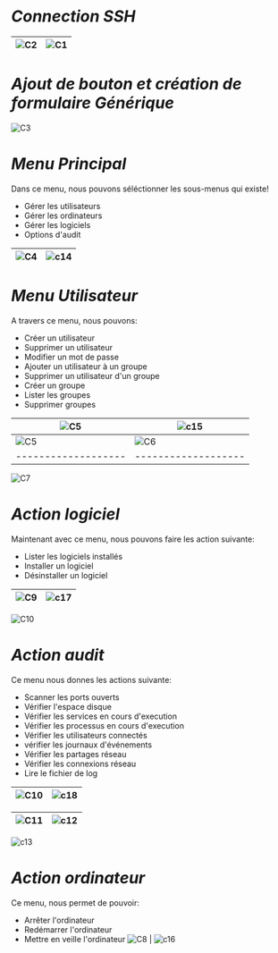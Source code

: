# ***Connection SSH***
![C2](https://github.com/user-attachments/assets/5d303306-05b4-4cb6-adee-ca18633cc110) | ![C1](https://github.com/user-attachments/assets/87f5a26e-d6db-47c2-85c2-01d08b4dcb6d)
|-------------------|-------------------|

# ***Ajout de bouton et création de formulaire Générique***
![C3](https://github.com/user-attachments/assets/3a304eb6-ec33-40b9-83cb-5fd2f433eb60)

# ***Menu Principal***
Dans ce menu, nous pouvons séléctionner les sous-menus qui existe!
  - Gérer les utilisateurs
  - Gérer les ordinateurs
  - Gérer les logiciels
  - Options d'audit

![C4](https://github.com/user-attachments/assets/9c4fa83e-fcd2-41fb-9a9f-4589a32f574e) |  ![c14](https://github.com/user-attachments/assets/6e14c5cd-dba7-4d49-8966-24fe073e3c66)
|-------------------|-------------------|

# ***Menu Utilisateur***
A travers ce menu, nous pouvons:
  - Créer un utilisateur
  - Supprimer un utilisateur
  - Modifier un mot de passe
  - Ajouter un utilisateur à un groupe
  - Supprimer un utilisateur d'un groupe
  - Créer un groupe
  - Lister les groupes
  - Supprimer groupes
    
![C5](https://github.com/user-attachments/assets/52eba6c4-8c25-4dcc-a7ed-5c2c8709a450) |  ![c15](https://github.com/user-attachments/assets/dd7da380-875d-41ae-ab45-2d1a722f731a)
|-------------------|-------------------|
![C5](https://github.com/user-attachments/assets/adc7eb79-17bc-48ff-b3ed-3e773b6b1a8d) |  ![C6](https://github.com/user-attachments/assets/11943a2e-ca2c-4414-85aa-830da0fe6d1e)
|-------------------|-------------------|
![C7](https://github.com/user-attachments/assets/65867b65-8e6c-4b8c-9608-53e9545fa4a5)

# ***Action logiciel***
Maintenant avec ce menu, nous pouvons faire les action suivante:
  - Lister les logiciels installés
  - Installer un logiciel
  - Désinstaller un logiciel

![C9](https://github.com/user-attachments/assets/dd349101-e0e6-4ff5-988a-bed66fdafb65) | ![c17](https://github.com/user-attachments/assets/457dca7c-045f-4d74-83ee-9fd714804ef8)
|-------------------|-------------------|

![C10](https://github.com/user-attachments/assets/01719ec9-0c6a-4900-8315-6095ecabeca5)

# ***Action audit***
Ce menu nous donnes les actions suivante:
  - Scanner les ports ouverts
  - Vérifier l'espace disque
  - Vérifier les services en cours d'execution
  - Vérifier les processus en cours d'execution
  - Vérifier les utilisateurs connectés
  - vérifier les journaux d'événements
  - Vérifier les partages réseau
  - Vérifier les connexions réseau
  - Lire le fichier de log

![C10](https://github.com/user-attachments/assets/1c146680-3254-461b-a1e7-7406d1d63c26) | ![c18](https://github.com/user-attachments/assets/607a7cda-90d6-4631-83c1-b74cb80d6f3f)
|-------------------|-------------------|

![C11](https://github.com/user-attachments/assets/00e97a9d-9c9c-43a7-aedf-9c3c1dd16253) | ![c12](https://github.com/user-attachments/assets/6f31d424-2e09-4744-9637-33d3e20c19b8)
|-------------------|-------------------|

![c13](https://github.com/user-attachments/assets/f19ac6ab-9be5-4384-b925-12db8a067329)

# ***Action ordinateur***
Ce menu, nous permet de pouvoir:
  - Arrêter l'ordinateur
  - Redémarrer l'ordinateur
  - Mettre en veille l'ordinateur
![C8](https://github.com/user-attachments/assets/d3310624-5fc1-493b-934d-07026e25af4d) | ![c16](https://github.com/user-attachments/assets/9606a0b6-b2bf-471d-aa8a-ae49e9ce6e13)









